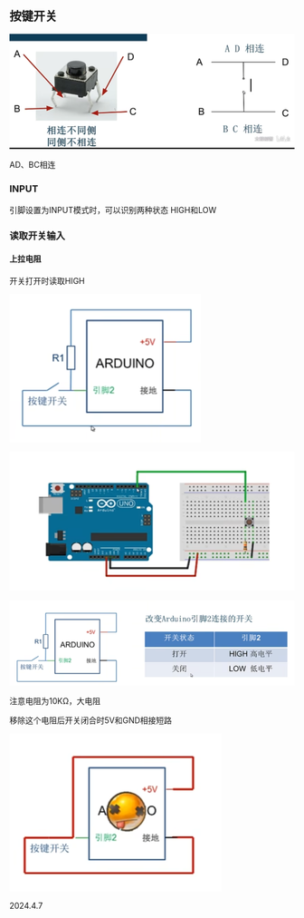 ## 按键开关

![](./../assets/3.png)

AD、BC相连

### INPUT

引脚设置为INPUT模式时，可以识别两种状态 HIGH和LOW

### 读取开关输入

#### 上拉电阻

开关打开时读取HIGH

![](./../assets/5.png)

![](./../assets/4.png)

![](./../assets/6.png)

注意电阻为10KΩ，大电阻

移除这个电阻后开关闭合时5V和GND相接短路

![](./../assets/7.png)

2024.4.7
